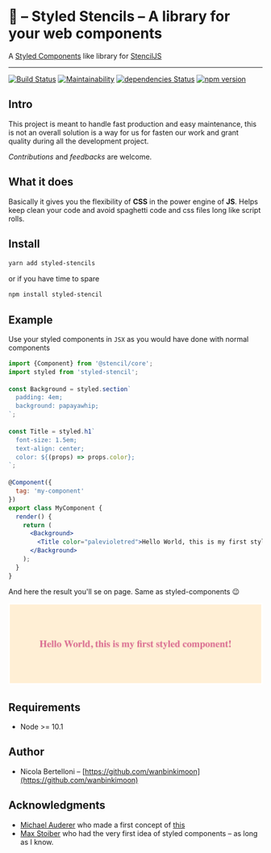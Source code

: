 # 💅 – Styled Stencils – A library for your web components

A [Styled Components](https://github.com/styled-components/styled-components) like library for [StencilJS](https://stenciljs.com/)

---

[![Build Status](https://travis-ci.org/fifthbeat/styled-stenciljs.svg?branch=master)](https://travis-ci.org/fifthbeat/styled-stenciljs)
[![Maintainability](https://api.codeclimate.com/v1/badges/145feaf159197ca30563/maintainability)](https://codeclimate.com/github/fifthbeat/styled-stenciljs/maintainability)
[![dependencies Status](https://david-dm.org/fifthbeat/styled-stenciljs/status.svg)](https://david-dm.org/fifthbeat/styled-stenciljs)
[![npm version](https://badge.fury.io/js/styled-stencil.svg)](https://badge.fury.io/js/styled-stencil)

## Intro

This project is meant to handle fast production and easy maintenance, this is not an overall solution is a way for us for fasten our work and grant quality during all the development project.

_Contributions_ and _feedbacks_ are welcome.

## What it does

Basically it gives you the flexibility of **CSS** in the power engine of **JS**. Helps keep clean your code and avoid spaghetti code and css files long like script rolls.

## Install

```bash
yarn add styled-stencils
```

or if you have time to spare

```bash
npm install styled-stencil
```

## Example

Use your styled components in `JSX` as you would have done with normal components

```jsx
import {Component} from '@stencil/core';
import styled from 'styled-stencil';

const Background = styled.section`
  padding: 4em;
  background: papayawhip;
`;

const Title = styled.h1`
  font-size: 1.5em;
  text-align: center;
  color: ${(props) => props.color};
`;

@Component({
  tag: 'my-component'
})
export class MyComponent {
  render() {
    return (
      <Background>
        <Title color="palevioletred">Hello World, this is my first styled component!</Title>
      </Background>
    );
  }
}
```

And here the result you'll se on page. Same as styled-components 😉

![](local/assets/images/example-img.png)

## Requirements

- Node >= 10.1

## Author

- Nicola Bertelloni – [https://github.com/wanbinkimoon](https://github.com/wanbinkimoon)

## Acknowledgments

- [Michael Auderer](https://github.com/michaelauderer) who made a first concept of [this](https://github.com/michaelauderer/stencil-styled-components)
- [Max Stoiber](https://github.com/mxstbr) who had the very first idea of styled components – as long as I know.
